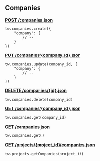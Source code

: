 ## Companies

[**POST /companies.json**](https://developer.teamwork.com/companies#create_company)

```
tw.companies.create({
	"company": {
		// --
	}
})
```

[**PUT /companies/{company_id}.json**](https://developer.teamwork.com/companies#update_company)

```
tw.companies.update(company_id, {
	"company": {
		// --
	}
})
```

[**DELETE /companies/{id}.json**](https://developer.teamwork.com/companies#delete_company)

```
tw.companies.delete(company_id)
```

[**GET /companies/{company_id}.json**](https://developer.teamwork.com/companies#retrieve_a_single)

```
tw.companies.get(company_id)
```

[**GET /companies.json**](https://developer.teamwork.com/companies#retrieve_companie)

```
tw.companies.get()
```

[**GET /projects/{project_id}/companies.json**](https://developer.teamwork.com/companies#retrieving_compan)

```
tw.projects.getCompanies(project_id)
```
